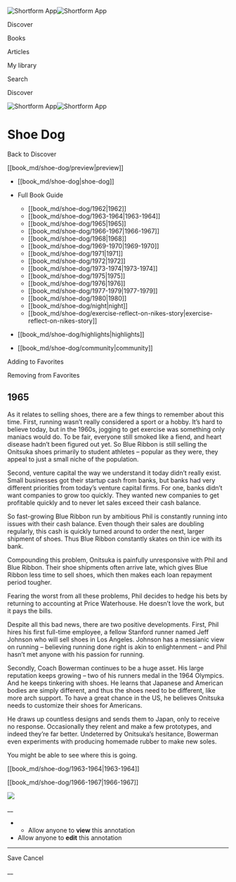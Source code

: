 ![Shortform App](/img/logo.36a2399e.svg)![Shortform App](/img/logo-dark.70c1b072.svg)

Discover

Books

Articles

My library

Search

Discover

![Shortform App](/img/logo.36a2399e.svg)![Shortform App](/img/logo-dark.70c1b072.svg)

# Shoe Dog

Back to Discover

[[book_md/shoe-dog/preview|preview]]

  * [[book_md/shoe-dog|shoe-dog]]
  * Full Book Guide

    * [[book_md/shoe-dog/1962|1962]]
    * [[book_md/shoe-dog/1963-1964|1963-1964]]
    * [[book_md/shoe-dog/1965|1965]]
    * [[book_md/shoe-dog/1966-1967|1966-1967]]
    * [[book_md/shoe-dog/1968|1968]]
    * [[book_md/shoe-dog/1969-1970|1969-1970]]
    * [[book_md/shoe-dog/1971|1971]]
    * [[book_md/shoe-dog/1972|1972]]
    * [[book_md/shoe-dog/1973-1974|1973-1974]]
    * [[book_md/shoe-dog/1975|1975]]
    * [[book_md/shoe-dog/1976|1976]]
    * [[book_md/shoe-dog/1977-1979|1977-1979]]
    * [[book_md/shoe-dog/1980|1980]]
    * [[book_md/shoe-dog/night|night]]
    * [[book_md/shoe-dog/exercise-reflect-on-nikes-story|exercise-reflect-on-nikes-story]]
  * [[book_md/shoe-dog/highlights|highlights]]
  * [[book_md/shoe-dog/community|community]]



Adding to Favorites 

Removing from Favorites 

## 1965

As it relates to selling shoes, there are a few things to remember about this time. First, running wasn’t really considered a sport or a hobby. It’s hard to believe today, but in the 1960s, jogging to get exercise was something only maniacs would do. To be fair, everyone still smoked like a fiend, and heart disease hadn’t been figured out yet. So Blue Ribbon is still selling the Onitsuka shoes primarily to student athletes – popular as they were, they appeal to just a small niche of the population.

Second, venture capital the way we understand it today didn’t really exist. Small businesses got their startup cash from banks, but banks had very different priorities from today’s venture capital firms. For one, banks didn’t want companies to grow too quickly. They wanted new companies to get profitable quickly and to never let sales exceed their cash balance.

So fast-growing Blue Ribbon run by ambitious Phil is constantly running into issues with their cash balance. Even though their sales are doubling regularly, this cash is quickly turned around to order the next, larger shipment of shoes. Thus Blue Ribbon constantly skates on thin ice with its bank.

Compounding this problem, Onitsuka is painfully unresponsive with Phil and Blue Ribbon. Their shoe shipments often arrive late, which gives Blue Ribbon less time to sell shoes, which then makes each loan repayment period tougher.

Fearing the worst from all these problems, Phil decides to hedge his bets by returning to accounting at Price Waterhouse. He doesn’t love the work, but it pays the bills.

Despite all this bad news, there are two positive developments. First, Phil hires his first full-time employee, a fellow Stanford runner named Jeff Johnson who will sell shoes in Los Angeles. Johnson has a messianic view on running – believing running done right is akin to enlightenment – and Phil hasn’t met anyone with his passion for running.

Secondly, Coach Bowerman continues to be a huge asset. His large reputation keeps growing – two of his runners medal in the 1964 Olympics. And he keeps tinkering with shoes. He learns that Japanese and American bodies are simply different, and thus the shoes need to be different, like more arch support. To have a great chance in the US, he believes Onitsuka needs to customize their shoes for Americans.

He draws up countless designs and sends them to Japan, only to receive no response. Occasionally they relent and make a few prototypes, and indeed they’re far better. Undeterred by Onitsuka’s hesitance, Bowerman even experiments with producing homemade rubber to make new soles.

You might be able to see where this is going.

[[book_md/shoe-dog/1963-1964|1963-1964]]

[[book_md/shoe-dog/1966-1967|1966-1967]]

![](https://bat.bing.com/action/0?ti=56018282&Ver=2&mid=7c67d480-6498-405a-b7be-1c4126627edc&sid=f30c5e70639211ee87d33f0876d93783&vid=f30c9700639211eeb3a75d830392c94f&vids=0&msclkid=N&pi=0&lg=en-US&sw=800&sh=600&sc=24&nwd=1&tl=Shortform%20%7C%20Book&p=https%3A%2F%2Fwww.shortform.com%2Fapp%2Fbook%2Fshoe-dog%2F1965&r=&lt=392&evt=pageLoad&sv=1&rn=729465)

__

  *   * Allow anyone to **view** this annotation
  * Allow anyone to **edit** this annotation



* * *

Save Cancel

__



